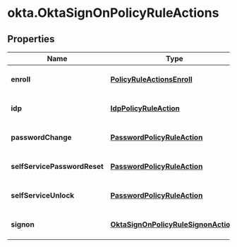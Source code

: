 # okta.OktaSignOnPolicyRuleActions

## Properties

Name | Type | Description | Notes
------------ | ------------- | ------------- | -------------
**enroll** | [**PolicyRuleActionsEnroll**](PolicyRuleActionsEnroll.md) |  | [optional] [default to undefined]
**idp** | [**IdpPolicyRuleAction**](IdpPolicyRuleAction.md) |  | [optional] [default to undefined]
**passwordChange** | [**PasswordPolicyRuleAction**](PasswordPolicyRuleAction.md) |  | [optional] [default to undefined]
**selfServicePasswordReset** | [**PasswordPolicyRuleAction**](PasswordPolicyRuleAction.md) |  | [optional] [default to undefined]
**selfServiceUnlock** | [**PasswordPolicyRuleAction**](PasswordPolicyRuleAction.md) |  | [optional] [default to undefined]
**signon** | [**OktaSignOnPolicyRuleSignonActions**](OktaSignOnPolicyRuleSignonActions.md) |  | [optional] [default to undefined]

